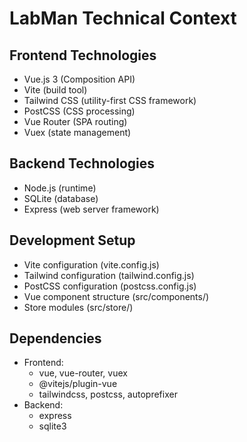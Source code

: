 # LabMan Technical Context

## Frontend Technologies

- Vue.js 3 (Composition API)
- Vite (build tool)
- Tailwind CSS (utility-first CSS framework)
- PostCSS (CSS processing)
- Vue Router (SPA routing)
- Vuex (state management)

## Backend Technologies

- Node.js (runtime)
- SQLite (database)
- Express (web server framework)

## Development Setup

- Vite configuration (vite.config.js)
- Tailwind configuration (tailwind.config.js)
- PostCSS configuration (postcss.config.js)
- Vue component structure (src/components/)
- Store modules (src/store/)

## Dependencies

- Frontend:
  - vue, vue-router, vuex
  - @vitejs/plugin-vue
  - tailwindcss, postcss, autoprefixer
- Backend:
  - express
  - sqlite3
